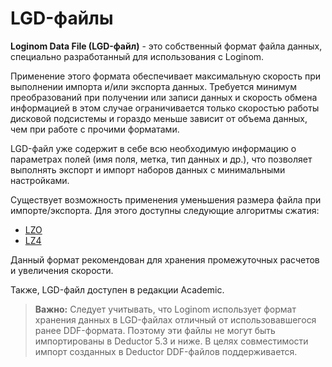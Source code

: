 # LGD-файлы

**Loginom Data File (LGD-файл)** - это собственный формат файла данных, специально разработанный для использования с Loginom.

 Применение этого формата обеспечивает максимальную скорость при выполнении импорта и/или экспорта данных. Требуется минимум преобразований при получении или записи данных и скорость обмена информацией в этом случае ограничивается только скоростью работы дисковой подсистемы и гораздо меньше зависит от объема данных, чем при работе с прочими форматами.

LGD-файл уже содержит в себе всю необходимую информацию о параметрах полей (имя поля, метка, тип данных и др.), что позволяет выполнять экспорт и импорт наборов данных с минимальными настройками.

 Существует возможность применения уменьшения размера файла при импорте/экспорта. Для этого доступны следующие алгоритмы сжатия:
  * [LZO](https://en.wikipedia.org/wiki/Lempel–Ziv–Oberhumer) 
  * [LZ4][1]
  
  [1]:https://en.wikipedia.org/wiki/LZ4_(compression_algorithm)

Данный формат рекомендован для хранения промежуточных расчетов и увеличения скорости.  

Также, LGD-файл доступен в редакции Academic.  

>**Важно:** Следует учитывать, что Loginom использует формат хранения данных в LGD-файлах отличный от использовавшегося ранее DDF-формата. Поэтому эти файлы не могут быть  импортированы в Deductor 5.3 и ниже. В целях совместимости импорт созданных в Deductor DDF-файлов поддерживается.
